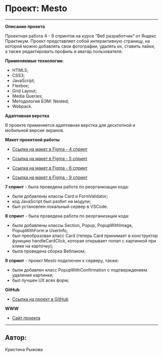 # Проект: Mesto

__________________________________________________________________

**Описание проекта**

Проектная работа 4 - 9 спринтов на курсе "Веб разработчик" от Яндекс Практикум.
Проект представляет собой интерактивную страницу, на которой можно добавлять свои фотографии, удалять их, ставить лайки, а также редактировать профиль и аватар пользователя.

**Применяемые технологии:**

   - HTML5;
   - CSS3;
   - JavaScript;
   - Flexbox;
   - Grid Layout;
   - Media Queries;
   - Методология БЭМ: Nested;
   - Webpack.

**Адаптивная верстка**

В проекте применяется адаптивная верстка для десктопной и мобильной версии экранов.

**Макет проектной работы**

   - [Ссылка на макет в Figma - 4 спринт](https://www.figma.com/file/2cn9N9jSkmxD84oJik7xL7/JavaScript.-Sprint-4?node-id=0%3A1)

   - [Ссылка на макет в Figma - 5 спринт](https://www.figma.com/file/bjyvbKKJN2naO0ucURl2Z0/JavaScript.-Sprint-5?node-id=0%3A1)

   - [Ссылка на макет в Figma - 6 спринт](https://www.figma.com/file/kRVLKwYG3d1HGLvh7JFWRT/JavaScript.-Sprint-6?node-id=0%3A1)

   - [Ссылка на макет в Figma - 9 спринт](https://www.figma.com/file/PSdQFRHoxXJFs2FH8IXViF/JavaScript.-Sprint-9?node-id=0%3A1&mode=dev)

   **7 спринт** - была проведена работа по реорганизации кода:
   - были добавлены классы Card и FormValidator;
   - код JavaScript был разбит на модули;
   - был установлен локальный сервер в VSCode.

   **8 спринт** - была проведена работа по реорганизации кода:
   - были добавлены классы Section, Popup, PopupWithImage, PopupWithForm и UserInfo;
   - был преобразован класс Card (теперь Card принимает в конструктор функцию handleCardClick, которая открывает попап с картинкой при клике на карточку);
   - была проведена сборка Вебпаком;

   **9 спринт** - проект Mesto подключен к серверу, также:
   - были добавлен класс PopupWithConfirmation с подтверждением удаления картинки;
   - был лучшен UX всех форм;

**GitHub**

   - [Ссылка на проект в GitHub](https://github.com/KristinaRyzhova/mesto)


**WWW**

   - [Сайт проекта](https://kristinaryzhova.github.io/mesto/)
________________________________________________________________

## Автор:
Кристина Рыжова
